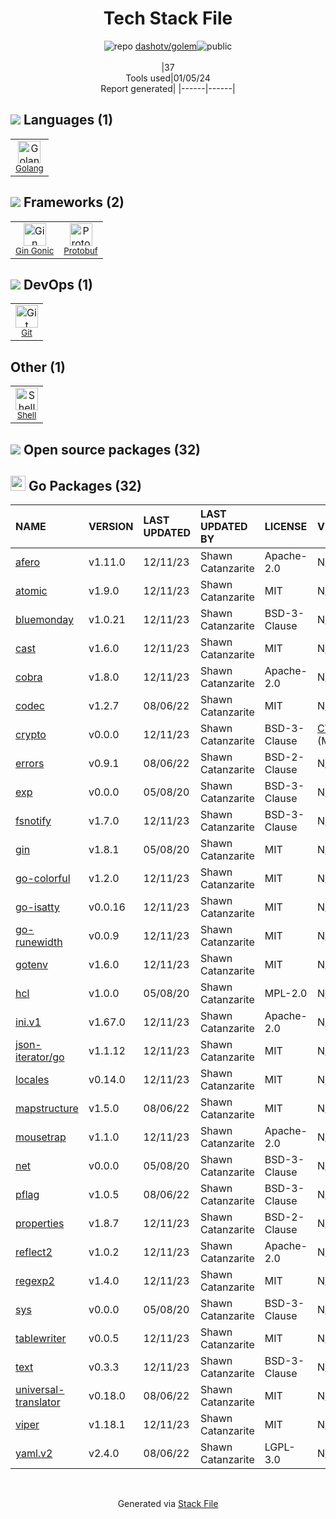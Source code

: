 <!--
&lt;--- Readme.md Snippet without images Start ---&gt;
## Tech Stack
dashotv/golem is built on the following main stack:

- [Golang](http://golang.org/) – Languages
- [Gin Gonic](https://gin-gonic.com/) – Frameworks (Full Stack)
- [Protobuf](https://developers.google.com/protocol-buffers/) – Serialization Frameworks
- [Shell](https://en.wikipedia.org/wiki/Shell_script) – Shells

Full tech stack [here](/techstack.md)

&lt;--- Readme.md Snippet without images End ---&gt;

&lt;--- Readme.md Snippet with images Start ---&gt;
## Tech Stack
dashotv/golem is built on the following main stack:

- <img width='25' height='25' src='https://img.stackshare.io/service/1005/O6AczwfV_400x400.png' alt='Golang'/> [Golang](http://golang.org/) – Languages
- <img width='25' height='25' src='https://img.stackshare.io/service/4221/7894478.png' alt='Gin Gonic'/> [Gin Gonic](https://gin-gonic.com/) – Frameworks (Full Stack)
- <img width='25' height='25' src='https://img.stackshare.io/service/4393/ma2jqJKH_400x400.png' alt='Protobuf'/> [Protobuf](https://developers.google.com/protocol-buffers/) – Serialization Frameworks
- <img width='25' height='25' src='https://img.stackshare.io/service/4631/default_c2062d40130562bdc836c13dbca02d318205a962.png' alt='Shell'/> [Shell](https://en.wikipedia.org/wiki/Shell_script) – Shells

Full tech stack [here](/techstack.md)

&lt;--- Readme.md Snippet with images End ---&gt;
-->
<div align="center">

# Tech Stack File
![](https://img.stackshare.io/repo.svg "repo") [dashotv/golem](https://github.com/dashotv/golem)![](https://img.stackshare.io/public_badge.svg "public")
<br/><br/>
|37<br/>Tools used|01/05/24 <br/>Report generated|
|------|------|
</div>

## <img src='https://img.stackshare.io/languages.svg'/> Languages (1)
<table><tr>
  <td align='center'>
  <img width='36' height='36' src='https://img.stackshare.io/service/1005/O6AczwfV_400x400.png' alt='Golang'>
  <br>
  <sub><a href="http://golang.org/">Golang</a></sub>
  <br>
  <sub></sub>
</td>

</tr>
</table>

## <img src='https://img.stackshare.io/frameworks.svg'/> Frameworks (2)
<table><tr>
  <td align='center'>
  <img width='36' height='36' src='https://img.stackshare.io/service/4221/7894478.png' alt='Gin Gonic'>
  <br>
  <sub><a href="https://gin-gonic.com/">Gin Gonic</a></sub>
  <br>
  <sub></sub>
</td>

<td align='center'>
  <img width='36' height='36' src='https://img.stackshare.io/service/4393/ma2jqJKH_400x400.png' alt='Protobuf'>
  <br>
  <sub><a href="https://developers.google.com/protocol-buffers/">Protobuf</a></sub>
  <br>
  <sub></sub>
</td>

</tr>
</table>

## <img src='https://img.stackshare.io/devops.svg'/> DevOps (1)
<table><tr>
  <td align='center'>
  <img width='36' height='36' src='https://img.stackshare.io/service/1046/git.png' alt='Git'>
  <br>
  <sub><a href="http://git-scm.com/">Git</a></sub>
  <br>
  <sub></sub>
</td>

</tr>
</table>

## Other (1)
<table><tr>
  <td align='center'>
  <img width='36' height='36' src='https://img.stackshare.io/service/4631/default_c2062d40130562bdc836c13dbca02d318205a962.png' alt='Shell'>
  <br>
  <sub><a href="https://en.wikipedia.org/wiki/Shell_script">Shell</a></sub>
  <br>
  <sub></sub>
</td>

</tr>
</table>


## <img src='https://img.stackshare.io/group.svg' /> Open source packages (32)</h2>

## <img width='24' height='24' src='https://img.stackshare.io/service/21112/default_1346bbda8fe03e4dce5601323a3ca47a10c1ae36.png'/> Go Packages (32)

|NAME|VERSION|LAST UPDATED|LAST UPDATED BY|LICENSE|VULNERABILITIES|
|:------|:------|:------|:------|:------|:------|
|[afero](https://pkg.go.dev/github.com/spf13/afero)|v1.11.0|12/11/23|Shawn Catanzarite |Apache-2.0|N/A|
|[atomic](https://pkg.go.dev/go.uber.org/atomic)|v1.9.0|12/11/23|Shawn Catanzarite |MIT|N/A|
|[bluemonday](https://pkg.go.dev/github.com/microcosm-cc/bluemonday)|v1.0.21|12/11/23|Shawn Catanzarite |BSD-3-Clause|N/A|
|[cast](https://pkg.go.dev/github.com/spf13/cast)|v1.6.0|12/11/23|Shawn Catanzarite |MIT|N/A|
|[cobra](https://pkg.go.dev/github.com/spf13/cobra)|v1.8.0|12/11/23|Shawn Catanzarite |Apache-2.0|N/A|
|[codec](https://pkg.go.dev/github.com/ugorji/go/codec)|v1.2.7|08/06/22|Shawn Catanzarite |MIT|N/A|
|[crypto](https://pkg.go.dev/golang.org/x/crypto)|v0.0.0|12/11/23|Shawn Catanzarite |BSD-3-Clause|[CVE-2020-9283](https://github.com/advisories/GHSA-ffhg-7mh4-33c4) (Moderate)|
|[errors](https://pkg.go.dev/github.com/pkg/errors)|v0.9.1|08/06/22|Shawn Catanzarite |BSD-2-Clause|N/A|
|[exp](https://pkg.go.dev/golang.org/x/exp)|v0.0.0|05/08/20|Shawn Catanzarite |BSD-3-Clause|N/A|
|[fsnotify](https://pkg.go.dev/github.com/fsnotify/fsnotify)|v1.7.0|12/11/23|Shawn Catanzarite |BSD-3-Clause|N/A|
|[gin](https://pkg.go.dev/github.com/gin-gonic/gin)|v1.8.1|05/08/20|Shawn Catanzarite |MIT|N/A|
|[go-colorful](https://pkg.go.dev/github.com/lucasb-eyer/go-colorful)|v1.2.0|12/11/23|Shawn Catanzarite |MIT|N/A|
|[go-isatty](https://pkg.go.dev/github.com/mattn/go-isatty)|v0.0.16|12/11/23|Shawn Catanzarite |MIT|N/A|
|[go-runewidth](https://pkg.go.dev/github.com/mattn/go-runewidth)|v0.0.9|12/11/23|Shawn Catanzarite |MIT|N/A|
|[gotenv](https://pkg.go.dev/github.com/subosito/gotenv)|v1.6.0|12/11/23|Shawn Catanzarite |MIT|N/A|
|[hcl](https://pkg.go.dev/github.com/hashicorp/hcl)|v1.0.0|05/08/20|Shawn Catanzarite |MPL-2.0|N/A|
|[ini.v1](https://pkg.go.dev/gopkg.in/ini.v1)|v1.67.0|12/11/23|Shawn Catanzarite |Apache-2.0|N/A|
|[json-iterator/go](https://pkg.go.dev/github.com/json-iterator/go)|v1.1.12|12/11/23|Shawn Catanzarite |MIT|N/A|
|[locales](https://pkg.go.dev/github.com/go-playground/locales)|v0.14.0|12/11/23|Shawn Catanzarite |MIT|N/A|
|[mapstructure](https://pkg.go.dev/github.com/mitchellh/mapstructure)|v1.5.0|08/06/22|Shawn Catanzarite |MIT|N/A|
|[mousetrap](https://pkg.go.dev/github.com/inconshreveable/mousetrap)|v1.1.0|12/11/23|Shawn Catanzarite |Apache-2.0|N/A|
|[net](https://pkg.go.dev/golang.org/x/net)|v0.0.0|05/08/20|Shawn Catanzarite |BSD-3-Clause|N/A|
|[pflag](https://pkg.go.dev/github.com/spf13/pflag)|v1.0.5|08/06/22|Shawn Catanzarite |BSD-3-Clause|N/A|
|[properties](https://pkg.go.dev/github.com/magiconair/properties)|v1.8.7|12/11/23|Shawn Catanzarite |BSD-2-Clause|N/A|
|[reflect2](https://pkg.go.dev/github.com/modern-go/reflect2)|v1.0.2|12/11/23|Shawn Catanzarite |Apache-2.0|N/A|
|[regexp2](https://pkg.go.dev/github.com/dlclark/regexp2)|v1.4.0|12/11/23|Shawn Catanzarite |MIT|N/A|
|[sys](https://pkg.go.dev/golang.org/x/sys)|v0.0.0|05/08/20|Shawn Catanzarite |BSD-3-Clause|N/A|
|[tablewriter](https://pkg.go.dev/github.com/olekukonko/tablewriter)|v0.0.5|12/11/23|Shawn Catanzarite |MIT|N/A|
|[text](https://pkg.go.dev/golang.org/x/text)|v0.3.3|12/11/23|Shawn Catanzarite |BSD-3-Clause|N/A|
|[universal-translator](https://pkg.go.dev/github.com/go-playground/universal-translator)|v0.18.0|08/06/22|Shawn Catanzarite |MIT|N/A|
|[viper](https://pkg.go.dev/github.com/spf13/viper)|v1.18.1|12/11/23|Shawn Catanzarite |MIT|N/A|
|[yaml.v2](https://pkg.go.dev/gopkg.in/yaml.v2)|v2.4.0|08/06/22|Shawn Catanzarite |LGPL-3.0|N/A|

<br/>
<div align='center'>

Generated via [Stack File](https://github.com/marketplace/stack-file)
